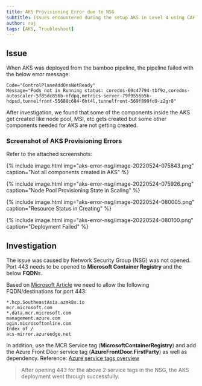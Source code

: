 ```yaml
---
title: AKS Provisioning Error due to NSG
subtitle: Issues encountered during the setup AKS in Level 4 using CAF codes.
author: raj
tags: [AKS, Troubleshoot]
---
```


## Issue

When AKS was deployed from the bamboo pipeline, the pipeline failed with the below error message:

```
Code="ControlPlaneAddOnsNotReady"
Message="Pods not in Running status: coredns-69c47794-tbf9z,coredns-autoscaler-5f85dc856b-nfdpq,metrics-server-79f9556b5b-hdpsd,tunnelfront-55688c684-6ht4l,tunnelfront-569f899fd9-z2gr8"
```

After investigation, we found that some of the components inside the AKS get created like node pool, MSI, etc gets created but some other components needed for AKS are not getting created.

### Screenshot of AKS Provisioning Errors

Refer to the attached screenshots:


{% include image.html img="aks-error-nsg/image-20220524-075843.png" caption="Not all components created in AKS" %}

{% include image.html img="aks-error-nsg/image-20220524-075926.png" caption="Node Pool Provisioning State in Scaling" %}

{% include image.html img="aks-error-nsg/image-20220524-080005.png" caption="Resource Status in Creating" %}

{% include image.html img="aks-error-nsg/image-20220524-080100.png" caption="Deployment Failed" %}




## Investigation

The issue was caused by Network Security Group (NSG) was not opened. Port 443 needs to be opened to **Microsoft Container Registry** and the below **FQDN**s.

Based on [Microsoft Article](https://docs.microsoft.com/en-us/azure/aks/limit-egress-traffic)  we need to allow the following FQDN/destinations for port 443:

```
*.hcp.SoutheastAsia.azmk8s.io
mcr.microsoft.com
*.data.mcr.microsoft.com
management.azure.com
ogin.microsoftonline.com 
Index of / 
acs-mirror.azureedge.net
```

In addition, use the MCR Service tag (**MicrosoftContainerRegistry**) and add the Azure Front Door service tag (**AzureFrontDoor.FirstParty**) as well as dependency. Reference: [Azure service tags overview](https://docs.microsoft.com/en-us/azure/virtual-network/service-tags-overview)

> After opening 443 for the above 2 service tags in the NSG, the AKS
> deployment went through successfully.